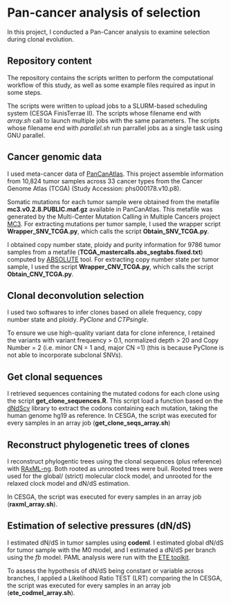 # Pan-cancer analysis of selection
In this project, I conducted a Pan-Cancer analysis to examine selection during clonal evolution. 

## Repository content
The repository contains the scripts written to perform the computational workflow of this study, as well as some example files required as input in some steps.

The scripts were written to upload jobs to a SLURM-based scheduling system (CESGA FinisTerrae II). The scripts whose filename end with *array.sh* call to launch multiple jobs with the same parameters. The scripts whose filename end with *parallel.sh* run  parrallel jobs as a single task using GNU parallel.

## Cancer genomic data
I used meta-cancer data of [PanCanAtlas](https://gdc.cancer.gov/about-data/publications/pancanatlas). This project assemble information from 10,824 tumor samples across 33 cancer types from the Cancer Genome Atlas (TCGA) (Study Accession: phs000178.v10.p8).

Somatic mutations for each tumor sample were obtained from the metafile **mc3.v0.2.8.PUBLIC.maf.gz** available in PanCanAtlas. This metafile was generated by the Multi-Center Mutation Calling in Multiple Cancers project [MC3](https://www.sciencedirect.com/science/article/pii/S2405471218300966?via%3Dihub). For extracting mutations per tumor sample, I used the wrapper script **Wrapper_SNV_TCGA.py**, which calls the script **Obtain_SNV_TCGA.py**. 

I obtained copy number state, ploidy and purity information for 9786 tumor samples from a metafile (**TCGA_mastercalls.abs_segtabs.fixed.txt**) computed by [ABSOLUTE](https://software.broadinstitute.org/cancer/cga/absolute) tool. For extracting copy number state per tumor sample, I used the script **Wrapper_CNV_TCGA.py**, which calls the script **Obtain_CNV_TCGA.py**.

## Clonal deconvolution selection

I used two softwares to infer clones based on allele frequency, copy number state and ploidy. *PyClone* and *CTPsingle*.

To ensure we use high-quality variant data for clone inference, I retained the variants with variant frequency > 0.1, normalized depth > 20 and Copy Number = 2 (i.e. minor CN = 1 and, major CN =1) (this is because PyClone is not able to incorporate subclonal SNVs).

## Get clonal sequences
I retrieved sequences containing the mutated codons for each clone using the script **get_clone_sequences.R**. This script load a function based on the [dNdScv](https://github.com/im3sanger/dndscv/tree/master/R) library to extract the codons containing each mutation, taking the human genome hg19 as reference.
In CESGA, the script was executed for every samples in an array job (**get_clone_seqs_array.sh**)

## Reconstruct phylogenetic trees of clones
I reconstruct phylogentic trees using the clonal sequences (plus reference) with [RAxML-ng](https://github.com/amkozlov/raxml-ng). Both rooted as unrooted trees were buil. Rooted trees were used for the global/ (strict) molecular clock model, and unrooted for the relaxed clock model and dN/dS estimation.

In CESGA, the script was executed for every samples in an array job (**raxml_array.sh**).

## Estimation of selective pressures (dN/dS)
I estimated dN/dS in tumor samples using **codeml**. I estimated global dN/dS for tumor sample with the M0 model, and I estimated a dN/dS per branch using the *fb* model. PAML analysis were run with the [ETE toolkit](http://etetoolkit.org/). 

To assess the hypothesis of dN/dS being constant or variable across branches, I applied a Likelihood Ratio TEST (LRT) comparing the
In CESGA, the script was executed for every samples in an array job (**ete_codmel_array.sh**).




